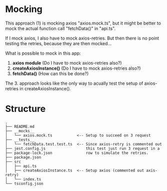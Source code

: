 
# Mocking
This approach (1) is mocking axios "axios.mock.ts", but it might be better to mock the actual function call "fetchData()" in "api.ts".

If I mock axios, I also have to mock axios-retries. But then there is no point testing the retries, because they are then mocked...

What is possible to mock in this app:
1. __axios module__ (Do I have to mock axios-retries also?)
2. __createAxiosInstance()__ (Do I have to mock axios-retries also?)
3. __fetchData()__ (How can this be done?)

The 3. approach looks like the only way to acually test the setup of axios-retries in createAxiosInstance().

# Structure
```
.
├── README.md
├── __mocks__
│   └── axios.mock.ts           <-- Setup to succeed on 3 request
├── __tests__
│   └── fetchData.test.test.ts  <-- Since axios-retry is commented out 
├── jest.config.js                  this test just run 3 request in a
├── package-lock.json               row to simulate the retries.
├── package.json
├── src
│   ├── api.ts
│   ├── createAxiosInstance.ts  <-- Setup axios (commented out axis-retry)
│   └── index.ts
└── tsconfig.json
```
